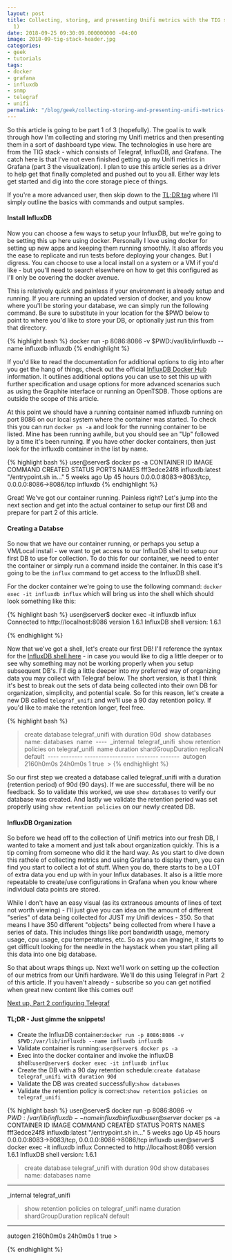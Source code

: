 ```yaml
---
layout: post
title: Collecting, storing, and presenting Unifi metrics with the TIG stack (part
  1)
date: 2018-09-25 09:30:09.000000000 -04:00
image: 2018-09-tig-stack-header.jpg
categories:
- geek
- tutorials
tags:
- docker
- grafana
- influxdb
- snmp
- telegraf
- unifi
permalink: "/blog/geek/collecting-storing-and-presenting-unifi-metrics-with-the-tig-stack-part-1/"
---
```


So this article is going to be part 1 of 3 (hopefully). The goal is to walk through how I'm collecting and storing my Unifi metrics and then presenting them in a sort of dashboard type view. The technologies in use here are from the TIG stack - which consists of Telegraf, InfluxDB, and Grafana. The catch here is that I've not even finished getting up my Unifi metrics in Grafana (part 3 the visualization). I plan to use this article series as a driver to help get that finally completed and pushed out to you all. Either way lets get started and dig into the core storage piece of things.

If you're a more advanced user, then skip down to the <a href="#tldr">TL;DR tag</a> where I'll simply outline the basics with commands and output samples.

#### Install InfluxDB

Now you can choose a few ways to setup your InfluxDB, but we're going to be setting this up here using docker. Personally I love using docker for setting up new apps and keeping them running smoothly. It also affords you the ease to replicate and run tests before deploying your changes. But I digress. You can choose to use a local install on a system or a VM if you'd like - but you'll need to search elsewhere on how to get this configured as I'll only be covering the docker avenue. 

This is relatively quick and painless if your environment is already setup and running. If you are running an updated version of docker, and you know where you'll be storing your database, we can simply run the following command. Be sure to substitute in your location for the $PWD below to point to where you'd like to store your DB, or optionally just run this from that directory.

{% highlight bash %}
docker run -p 8086:8086 -v $PWD:/var/lib/influxdb --name influxdb influxdb
{% endhighlight %}

If you'd like to read the documentation for additional options to dig into after you get the hang of things, check out the official <a href="https://hub.docker.com/_/influxdb/">InfluxDB Docker Hub</a> information. It outlines additional options you can use to set this up with further specification and usage options for more advanced scenarios such as using the Graphite interface or running an OpenTSDB. Those options are outside the scope of this article.

At this point we should have a running container named influxdb running on port 8086 on our local system where the container was started. To check this you can run `docker ps -a` and look for the running container to be listed. Mine has been running awhile, but you should see an "Up" followed by a time it's been running. If you have other docker containers, then just look for the influxdb container in the list by name.

{% highlight bash %}
user@server$ docker ps -a
CONTAINER ID        IMAGE               COMMAND                  CREATED             STATUS              PORTS                                            NAMES
fff3edce24f8        influxdb:latest     "/entrypoint.sh in..."   5 weeks ago         Up 45 hours         0.0.0.0:8083->8083/tcp, 0.0.0.0:8086->8086/tcp   influxdb
{% endhighlight %}

Great! We've got our container running. Painless right? Let's jump into the next section and get into the actual container to setup our first DB and prepare for part 2 of this article.

#### Creating a Databse

So now that we have our container running, or perhaps you setup a VM/Local install - we want to get access to our InfluxDB shell to setup our first DB to use for collection. To do this for our container, we need to enter the container or simply run a command inside the container. In this case it's going to be the `influx` command to get access to the InfluxDB shell. 

For the docker container we're going to use the following command: `docker exec -it influxdb influx` which will bring us into the shell which should look something like this:

{% highlight bash %}
user@server$ docker exec -it influxdb influx
Connected to http://localhost:8086 version 1.6.1
InfluxDB shell version: 1.6.1
> 
{% endhighlight %}

Now that we've got a shell, let's create our first DB! I'll reference the syntax for the <a href="https://docs.influxdata.com/influxdb/v1.6/query_language/database_management/#create-database">InfluxDB shell here</a> - in case you would like to dig a little deeper or to see why something may not be working properly when you setup subsequent DB's. I'll dig a little deeper into my preferred way of organizing data you may collect with Telegraf below. The short version, is that I think it's best to break out the sets of data being collected into their own DB for organization, simplicity, and potential scale. So for this reason, let's create a new DB called `telegraf_unifi` and we'll use a 90 day retention policy. If you'd like to make the retention longer, feel free.

{% highlight bash %}
> create database telegraf_unifi with duration 90d 
> show databases 
name: databases
 name
 ----
 _internal 
telegraf_unifi 
> show retention policies on telegraf_unifi 
name    duration  shardGroupDuration replicaN default 
----    --------  ------------------ -------- ------- 
autogen 2160h0m0s 24h0m0s            1        true
 > 
{% endhighlight %}

So our first step we created a database called telegraf_unifi with a duration (retention period) of 90d (90 days). If we are successful, there will be no feedback. So to validate this worked, we use `show databases` to verify our database was created. And lastly we validate the retention period was set properly using `show retention policies` on our newly created DB.

#### InfluxDB Organization

So before we head off to the collection of Unifi metrics into our fresh DB, I wanted to take a moment and just talk about organization quickly. This is a tip coming from someone who did it the hard way. As you start to dive down this rathole of collecting metrics and using Grafana to display them, you can find you start to collect a lot of stuff. When you do, there starts to be a LOT of extra data you end up with in your Influx databases. It also is a little more repeatable to create/use configurations in Grafana when you know where individual data points are stored.

While I don't have an easy visual (as its extraneous amounts of lines of text not worth viewing) - I'll just give you can idea on the amount of different "series" of data being collected for JUST my Unifi devices - 350. So that means I have 350 different "objects" being collected from where I have a series of data. This includes things like port bandwidth usage, memory usage, cpu usage, cpu temperatures, etc. So as you can imagine, it starts to get difficult looking for the needle in the haystack when you start piling all this data into one big database. 

So that about wraps things up. Next we'll work on setting up the collection of our metrics from our Unifi hardware. We'll do this using Telegraf in Part  2 of this article. If you haven't already - subscribe so you can get notified when great new content like this comes out!

<a href="https://1activegeek.com/blog/geek/collecting-storing-and-presenting-unifi-metrics-with-the-tig-stack-part-2/">Next up, Part 2 configuring Telegraf</a>

<a name="tldr"></a>
#### TL;DR - Just gimme the snippets!

- Create the InfluxDB container:`docker run -p 8086:8086 -v $PWD:/var/lib/influxdb --name influxdb influxdb`
- Validate container is running:`user@server$ docker ps -a`
- Exec into the docker container and invoke the influxDB shell:`user@server$ docker exec -it influxdb influx`
- Create the DB with a 90 day retention schedule:`create database telegraf_unifi with duration 90d`
- Validate the DB was created successfully:`show databases`
- Validate the retention policy is correct:`show retention policies on telegraf_unifi`

{% highlight bash %}
user@server$ docker run -p 8086:8086 -v $PWD:/var/lib/influxdb --name influxdb influxdb
user@server$ docker ps -a
CONTAINER ID        IMAGE               COMMAND                  CREATED             STATUS              PORTS                                            NAMES
fff3edce24f8        influxdb:latest     "/entrypoint.sh in..."   5 weeks ago         Up 45 hours         0.0.0.0:8083->8083/tcp, 0.0.0.0:8086->8086/tcp   influxdb
user@server$ docker exec -it influxdb influx
Connected to http://localhost:8086 version 1.6.1
InfluxDB shell version: 1.6.1
> create database telegraf_unifi with duration 90d
> show databases
name: databases
name
----
_internal
telegraf_unifi
> show retention policies on telegraf_unifi
name    duration  shardGroupDuration replicaN default
----    --------  ------------------ -------- -------
 autogen 2160h0m0s 24h0m0s 1 true \>

{% endhighlight %}



